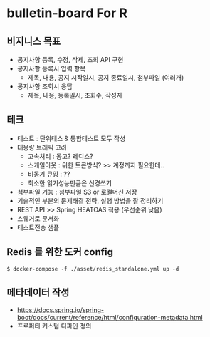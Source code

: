 # bulletin-board For R

## 비지니스 목표
- 공지사항 등록, 수정, 삭제, 조회 API 구현
- 공지사항 등록시 입력 항목
  - 제목, 내용, 공지 시작일시, 공지 종료일시, 첨부파일 (여러개) 
- 공지사항 조회시 응답
  - 제목, 내용, 등록일시, 조회수, 작성자

## 테크
- 테스트 : 단위테스 & 통합테스트 모두 작성
- 대용량 트래픽 고려
  - 고속처리 : 몽고? 레디스? 
  - 스케일아웃 : 위한 토큰방식? >> 계정까지 필요한데..
  - 비동기 큐잉 : ??
  - 최소한 읽기성능만큼은 신경쓰기
- 첨부파일 기능 : 첨부파일 S3 or 로컬머신 저장
- 기술적인 부분의 문제해결 전략, 실행 방법을 잘 정리하기
- REST API >> Spring HEATOAS 적용 (우선순위 낮음)
- 스웨거로 문서화
- 테스트전송 샘플


## Redis 를 위한 도커 config 
```
$ docker-compose -f ./asset/redis_standalone.yml up -d
```



## 메타데이터 작성
- https://docs.spring.io/spring-boot/docs/current/reference/html/configuration-metadata.html
- 프로퍼티 커스텀 디파인 정의
